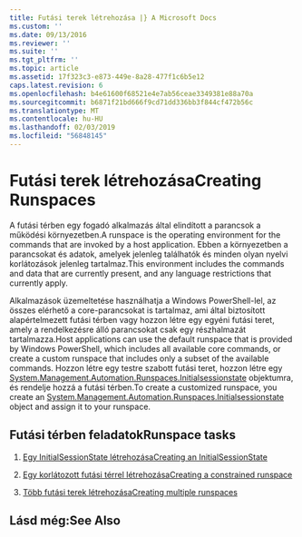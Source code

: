 ```yaml
---
title: Futási terek létrehozása |} A Microsoft Docs
ms.custom: ''
ms.date: 09/13/2016
ms.reviewer: ''
ms.suite: ''
ms.tgt_pltfrm: ''
ms.topic: article
ms.assetid: 17f323c3-e873-449e-8a28-477f1c6b5e12
caps.latest.revision: 6
ms.openlocfilehash: b4e61600f68521e4e7ab56ceae3349381e88a70a
ms.sourcegitcommit: b6871f21bd666f9cd71dd336bb3f844cf472b56c
ms.translationtype: MT
ms.contentlocale: hu-HU
ms.lasthandoff: 02/03/2019
ms.locfileid: "56848145"
---
```

# <a name="creating-runspaces"></a><span data-ttu-id="46883-102">Futási terek létrehozása</span><span class="sxs-lookup"><span data-stu-id="46883-102">Creating Runspaces</span></span>

<span data-ttu-id="46883-103">A futási térben egy fogadó alkalmazás által elindított a parancsok a működési környezetben.</span><span class="sxs-lookup"><span data-stu-id="46883-103">A runspace is the operating environment for the commands that are invoked by a host application.</span></span> <span data-ttu-id="46883-104">Ebben a környezetben a parancsokat és adatok, amelyek jelenleg találhatók és minden olyan nyelvi korlátozások jelenleg tartalmaz.</span><span class="sxs-lookup"><span data-stu-id="46883-104">This environment includes the commands and data that are currently present, and any language restrictions that currently apply.</span></span>

 <span data-ttu-id="46883-105">Alkalmazások üzemeltetése használhatja a Windows PowerShell-lel, az összes elérhető a core-parancsokat is tartalmaz, ami által biztosított alapértelmezett futási térben vagy hozzon létre egy egyéni futási teret, amely a rendelkezésre álló parancsokat csak egy részhalmazát tartalmazza.</span><span class="sxs-lookup"><span data-stu-id="46883-105">Host applications can use the default runspace that is provided by Windows PowerShell, which includes all available core commands, or create a custom runspace that includes only a subset of the available commands.</span></span> <span data-ttu-id="46883-106">Hozzon létre egy testre szabott futási teret, hozzon létre egy [System.Management.Automation.Runspaces.Initialsessionstate](/dotnet/api/System.Management.Automation.Runspaces.InitialSessionState) objektumra, és rendelje hozzá a futási térben.</span><span class="sxs-lookup"><span data-stu-id="46883-106">To create a customized runspace, you create an [System.Management.Automation.Runspaces.Initialsessionstate](/dotnet/api/System.Management.Automation.Runspaces.InitialSessionState) object and assign it to your runspace.</span></span>

## <a name="runspace-tasks"></a><span data-ttu-id="46883-107">Futási térben feladatok</span><span class="sxs-lookup"><span data-stu-id="46883-107">Runspace tasks</span></span>

1. [<span data-ttu-id="46883-108">Egy InitialSessionState létrehozása</span><span class="sxs-lookup"><span data-stu-id="46883-108">Creating an InitialSessionState</span></span>](./creating-an-initialsessionstate.md)

2. [<span data-ttu-id="46883-109">Egy korlátozott futási térrel létrehozása</span><span class="sxs-lookup"><span data-stu-id="46883-109">Creating a constrained runspace</span></span>](./creating-a-constrained-runspace.md)

3. [<span data-ttu-id="46883-110">Több futási terek létrehozása</span><span class="sxs-lookup"><span data-stu-id="46883-110">Creating multiple runspaces</span></span>](./creating-multiple-runspaces.md)

## <a name="see-also"></a><span data-ttu-id="46883-111">Lásd még:</span><span class="sxs-lookup"><span data-stu-id="46883-111">See Also</span></span>
